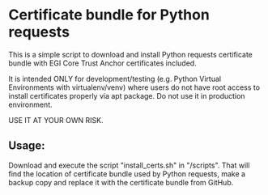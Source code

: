 # Certificate bundle for Python requests

This is a simple script to download and install Python requests certificate bundle with EGI Core
Trust Anchor certificates included.

It is intended ONLY for development/testing (e.g. Python Virtual Environments with virtualenv/venv) where
users do not have root access to install certificates properly via apt package. Do not use it in production environment.

USE IT AT YOUR OWN RISK.

## Usage: 

Download and execute the script "install_certs.sh" in "/scripts". That will find the location of certificate bundle
used by Python requests, make a backup copy and replace it with the certificate bundle from GitHub.



